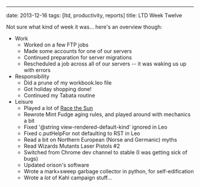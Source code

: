 ---
date: 2013-12-16
tags: [ltd, productivity, reports]
title: LTD Week Twelve

Not sure what kind of week it was... here's an overview though:

  - Work
    - Worked on a few FTP jobs
    - Made some accounts for one of our servers
    - Continued preparation for server migrations
    - Rescheduled a job across all of our servers -- it was waking us up with errors
  - Responsibility
    - Did a prune of my workbook.leo file
    - Got holiday shopping done!
    - Continued my Tabata routine
  - Leisure
    - Played a lot of [Race the Sun](http://flippfly.com/racethesun/)
    - Rewrote Mint Fudge aging rules, and played around with mechanics a bit
    - Fixed '@string view-rendered-default-kind' ignored in Leo
    - Fixed c.putHelpFor not defaulting to RST in Leo
    - Read a bit on Northern European (Norse and Germanic) myths
    - Read Wizards Mutants Laser Pistols #2
    - Switched from Chrome dev channel to stable (I was getting sick of bugs)
    - Updated orison's software
    - Wrote a mark+sweep garbage collector in python, for self-edification
    - Wrote a *lot* of Kahl campaign stuff...

  